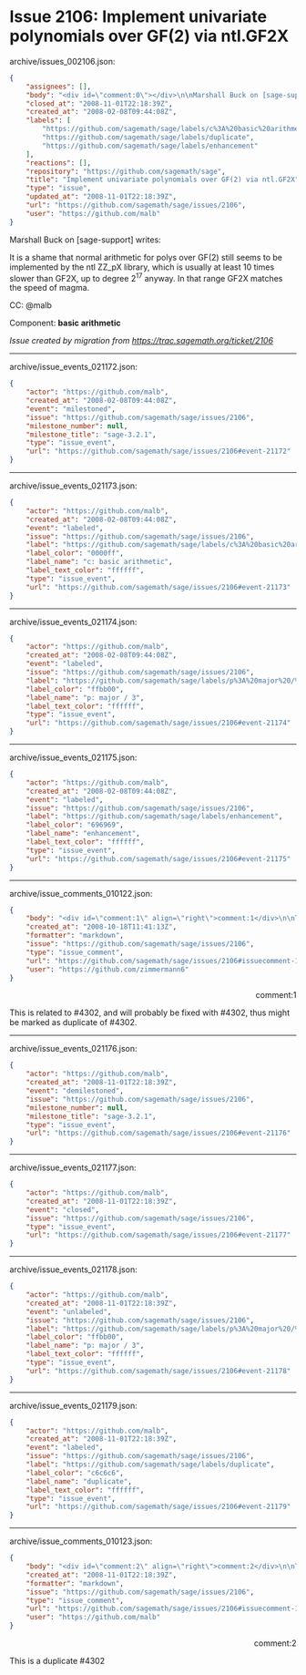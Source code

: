 # Issue 2106: Implement univariate polynomials over GF(2) via ntl.GF2X

archive/issues_002106.json:
```json
{
    "assignees": [],
    "body": "<div id=\"comment:0\"></div>\n\nMarshall Buck on [sage-support] writes:\n\nIt is a shame that normal arithmetic for polys over GF(2) still seems\nto be implemented by the ntl ZZ_pX library, which is usually at least\n10 times slower than GF2X,  up to degree 2<sup>17</sup> anyway. In that range\nGF2X matches the speed of magma.\n\nCC:  @malb\n\nComponent: **basic arithmetic**\n\n_Issue created by migration from https://trac.sagemath.org/ticket/2106_\n\n",
    "closed_at": "2008-11-01T22:18:39Z",
    "created_at": "2008-02-08T09:44:08Z",
    "labels": [
        "https://github.com/sagemath/sage/labels/c%3A%20basic%20arithmetic",
        "https://github.com/sagemath/sage/labels/duplicate",
        "https://github.com/sagemath/sage/labels/enhancement"
    ],
    "reactions": [],
    "repository": "https://github.com/sagemath/sage",
    "title": "Implement univariate polynomials over GF(2) via ntl.GF2X",
    "type": "issue",
    "updated_at": "2008-11-01T22:18:39Z",
    "url": "https://github.com/sagemath/sage/issues/2106",
    "user": "https://github.com/malb"
}
```
<div id="comment:0"></div>

Marshall Buck on [sage-support] writes:

It is a shame that normal arithmetic for polys over GF(2) still seems
to be implemented by the ntl ZZ_pX library, which is usually at least
10 times slower than GF2X,  up to degree 2<sup>17</sup> anyway. In that range
GF2X matches the speed of magma.

CC:  @malb

Component: **basic arithmetic**

_Issue created by migration from https://trac.sagemath.org/ticket/2106_





---

archive/issue_events_021172.json:
```json
{
    "actor": "https://github.com/malb",
    "created_at": "2008-02-08T09:44:08Z",
    "event": "milestoned",
    "issue": "https://github.com/sagemath/sage/issues/2106",
    "milestone_number": null,
    "milestone_title": "sage-3.2.1",
    "type": "issue_event",
    "url": "https://github.com/sagemath/sage/issues/2106#event-21172"
}
```



---

archive/issue_events_021173.json:
```json
{
    "actor": "https://github.com/malb",
    "created_at": "2008-02-08T09:44:08Z",
    "event": "labeled",
    "issue": "https://github.com/sagemath/sage/issues/2106",
    "label": "https://github.com/sagemath/sage/labels/c%3A%20basic%20arithmetic",
    "label_color": "0000ff",
    "label_name": "c: basic arithmetic",
    "label_text_color": "ffffff",
    "type": "issue_event",
    "url": "https://github.com/sagemath/sage/issues/2106#event-21173"
}
```



---

archive/issue_events_021174.json:
```json
{
    "actor": "https://github.com/malb",
    "created_at": "2008-02-08T09:44:08Z",
    "event": "labeled",
    "issue": "https://github.com/sagemath/sage/issues/2106",
    "label": "https://github.com/sagemath/sage/labels/p%3A%20major%20/%203",
    "label_color": "ffbb00",
    "label_name": "p: major / 3",
    "label_text_color": "ffffff",
    "type": "issue_event",
    "url": "https://github.com/sagemath/sage/issues/2106#event-21174"
}
```



---

archive/issue_events_021175.json:
```json
{
    "actor": "https://github.com/malb",
    "created_at": "2008-02-08T09:44:08Z",
    "event": "labeled",
    "issue": "https://github.com/sagemath/sage/issues/2106",
    "label": "https://github.com/sagemath/sage/labels/enhancement",
    "label_color": "696969",
    "label_name": "enhancement",
    "label_text_color": "ffffff",
    "type": "issue_event",
    "url": "https://github.com/sagemath/sage/issues/2106#event-21175"
}
```



---

archive/issue_comments_010122.json:
```json
{
    "body": "<div id=\"comment:1\" align=\"right\">comment:1</div>\n\nThis is related to #4302, and will probably be fixed with #4302, thus might be marked as\nduplicate of #4302.",
    "created_at": "2008-10-18T11:41:13Z",
    "formatter": "markdown",
    "issue": "https://github.com/sagemath/sage/issues/2106",
    "type": "issue_comment",
    "url": "https://github.com/sagemath/sage/issues/2106#issuecomment-10122",
    "user": "https://github.com/zimmermann6"
}
```

<div id="comment:1" align="right">comment:1</div>

This is related to #4302, and will probably be fixed with #4302, thus might be marked as
duplicate of #4302.



---

archive/issue_events_021176.json:
```json
{
    "actor": "https://github.com/malb",
    "created_at": "2008-11-01T22:18:39Z",
    "event": "demilestoned",
    "issue": "https://github.com/sagemath/sage/issues/2106",
    "milestone_number": null,
    "milestone_title": "sage-3.2.1",
    "type": "issue_event",
    "url": "https://github.com/sagemath/sage/issues/2106#event-21176"
}
```



---

archive/issue_events_021177.json:
```json
{
    "actor": "https://github.com/malb",
    "created_at": "2008-11-01T22:18:39Z",
    "event": "closed",
    "issue": "https://github.com/sagemath/sage/issues/2106",
    "type": "issue_event",
    "url": "https://github.com/sagemath/sage/issues/2106#event-21177"
}
```



---

archive/issue_events_021178.json:
```json
{
    "actor": "https://github.com/malb",
    "created_at": "2008-11-01T22:18:39Z",
    "event": "unlabeled",
    "issue": "https://github.com/sagemath/sage/issues/2106",
    "label": "https://github.com/sagemath/sage/labels/p%3A%20major%20/%203",
    "label_color": "ffbb00",
    "label_name": "p: major / 3",
    "label_text_color": "ffffff",
    "type": "issue_event",
    "url": "https://github.com/sagemath/sage/issues/2106#event-21178"
}
```



---

archive/issue_events_021179.json:
```json
{
    "actor": "https://github.com/malb",
    "created_at": "2008-11-01T22:18:39Z",
    "event": "labeled",
    "issue": "https://github.com/sagemath/sage/issues/2106",
    "label": "https://github.com/sagemath/sage/labels/duplicate",
    "label_color": "c6c6c6",
    "label_name": "duplicate",
    "label_text_color": "ffffff",
    "type": "issue_event",
    "url": "https://github.com/sagemath/sage/issues/2106#event-21179"
}
```



---

archive/issue_comments_010123.json:
```json
{
    "body": "<div id=\"comment:2\" align=\"right\">comment:2</div>\n\nThis is a duplicate #4302",
    "created_at": "2008-11-01T22:18:39Z",
    "formatter": "markdown",
    "issue": "https://github.com/sagemath/sage/issues/2106",
    "type": "issue_comment",
    "url": "https://github.com/sagemath/sage/issues/2106#issuecomment-10123",
    "user": "https://github.com/malb"
}
```

<div id="comment:2" align="right">comment:2</div>

This is a duplicate #4302
